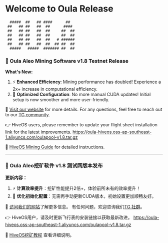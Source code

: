 # Welcome to Oula Release

```
  #####  ##   ## ####      ##    
 ##   ## ##   ##  ##      ####   
 ##   ## ##   ##  ##     ##  ##  
 ##   ## ##   ##  ##     ##  ##  
 ##   ## ##   ##  ##   # ######  
 ##   ## ##   ##  ##  ## ##  ##  
  #####   #####  ####### ##  ##
```


### 🚀 Oula Aleo Mining Software v1.8 Testnet Release

**What's New:**

1. ⚡ **Enhanced Efficiency**: Mining performance has doubled! Experience a 2x+ increase in computational efficiency.
2. 🔧 **Optimized Configuration**: No more manual CUDA updates! Initial setup is now smoother and more user-friendly.

🔗 [Visit our website](https://oula.network) for more details.
For any questions, feel free to reach out to our [TG community](https://t.me/oulacommunity).

👉 HiveOS users, please remember to update your flight sheet installation link for the latest improvements.
https://oula-hiveos.oss-ap-southeast-1.aliyuncs.com/oulapool-v1.8.tar.gz

📖 [HiveOS Mining Guide](https://oula-faq.gitbook.io/zh/v/en/start-mining/publish-your-docs-1) for detailed instructions.

---

### 🚀 Oula Aleo挖矿软件 v1.8 测试网版本发布

**更新内容：**

1. ⚡ **计算效率提升**：挖矿性能提升2倍+，体验前所未有的效率提升！
2. 🔧 **优化初始化配置**：无需再手动更新CUDA版本，初始设置更加顺畅友好。

🔗 [访问我们的网站](https://oula.network)了解更多信息。
有任何问题，欢迎咨询我们[TG 社群](https://t.me/oulacommunity)。

👉 HiveOS用户，请及时更新飞行表的安装链接以获取最新改进。
https://oula-hiveos.oss-ap-southeast-1.aliyuncs.com/oulapool-v1.8.tar.gz

📖 [HiveOS挖矿教程](https://oula-faq.gitbook.io/zh/kai-shi-wa-kuang/publish-your-docs-1) 查看详细说明。
